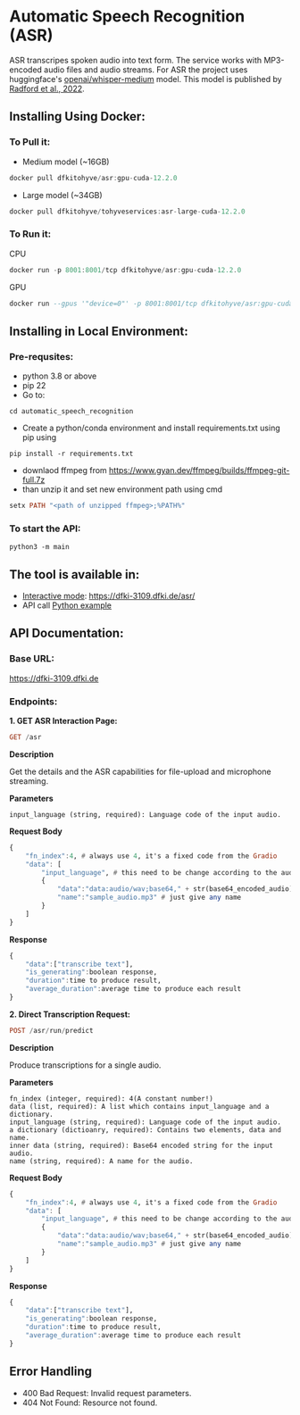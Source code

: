 # Automatic Speech Recognition (ASR)
ASR transcripes spoken audio into text form. The service works with MP3-encoded audio files and audio streams. For ASR the project uses huggingface's [openai/whisper-medium](https://huggingface.co/openai/whisper-medium) model. This model is published by [Radford et al., 2022](https://arxiv.org/abs/2212.04356).

## Installing Using Docker:
### To Pull it: 

* Medium model (~16GB)
```hs
docker pull dfkitohyve/asr:gpu-cuda-12.2.0
```
* Large model (~34GB)
```hs
docker pull dfkitohyve/tohyveservices:asr-large-cuda-12.2.0
```

### To Run it: 

CPU
```hs
docker run -p 8001:8001/tcp dfkitohyve/asr:gpu-cuda-12.2.0
```

GPU
```hs
docker run --gpus '"device=0"' -p 8001:8001/tcp dfkitohyve/asr:gpu-cuda-12.2.0
```




## Installing in Local Environment:
### Pre-requsites:
* python 3.8 or above
* pip 22
* Go to:
```
cd automatic_speech_recognition
```
* Create a python/conda environment and install requirements.txt using pip using 
```
pip install -r requirements.txt
```

* downlaod ffmpeg from https://www.gyan.dev/ffmpeg/builds/ffmpeg-git-full.7z
* than  unzip it and set new environment path using cmd
```hs
setx PATH "<path of unzipped ffmpeg>;%PATH%"
``` 

### To start the API:
```
python3 -m main
```
## The tool is available in:
* <u>Interactive mode</u>:  https://dfki-3109.dfki.de/asr/
* API call [Python example](https://github.com/DFKI-NLP/tohyve-services/blob/master/automatic_speech_recognition/request_example.py)

## API Documentation:

### Base URL:
https://dfki-3109.dfki.de

### Endpoints:
**1. GET ASR Interaction Page:**
```hs
GET /asr
```

**Description**

Get the details and the ASR capabilities for file-upload and microphone streaming.

**Parameters**

```
input_language (string, required): Language code of the input audio. 
```
**Request Body**
```hs
{
    "fn_index":4, # always use 4, it's a fixed code from the Gradio 
    "data": [
        "input_language", # this need to be change according to the audio language code 
        {
            "data":"data:audio/wav;base64," + str(base64_encoded_audio),
            "name":"sample_audio.mp3" # just give any name
        }
    ]
}
```

**Response**
```hs
{
    "data":["transcribe text"],
    "is_generating":boolean response,
    "duration":time to produce result,
    "average_duration":average time to produce each result
}
```


**2. Direct Transcription Request:**
```hs
POST /asr/run/predict
```

**Description**

Produce transcriptions for a single audio.

**Parameters**

```
fn_index (integer, required): 4(A constant number!) 
data (list, required): A list which contains input_language and a dictionary. 
input_language (string, required): Language code of the input audio.
a dictionary (dictioanry, required): Contains two elements, data and name.
inner data (string, required): Base64 encoded string for the input audio.
name (string, required): A name for the audio.
```
**Request Body**
```hs
{
    "fn_index":4, # always use 4, it's a fixed code from the Gradio 
    "data": [
        "input_language", # this need to be change according to the audio language code 
        {
            "data":"data:audio/wav;base64," + str(base64_encoded_audio),
            "name":"sample_audio.mp3" # just give any name
        }
    ]
}
```

**Response**
```hs
{
    "data":["transcribe text"],
    "is_generating":boolean response,
    "duration":time to produce result,
    "average_duration":average time to produce each result
}
```
## Error Handling
* 400 Bad Request: Invalid request parameters.
* 404 Not Found: Resource not found.
